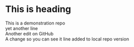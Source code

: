 # This is heading
This is a demonstration repo  
yet another line  
Another edit on GitHub  
A change so you can see it
line added to local repo version
